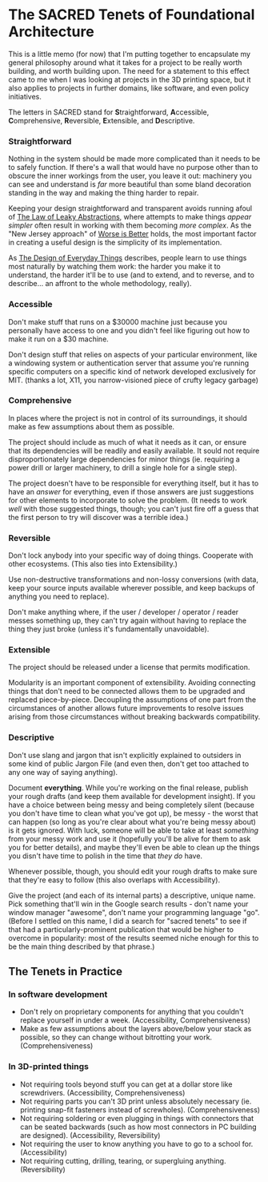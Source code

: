 # The SACRED Tenets of Foundational Architecture

This is a little memo (for now) that I'm putting together to encapsulate my general philosophy around what it takes for a project to be really worth building, and worth building upon. The need for a statement to this effect came to me when I was looking at projects in the 3D printing space, but it also applies to projects in further domains, like software, and even policy initiatives.

The letters in SACRED stand for **S**traightforward, **A**ccessible, **C**omprehensive, **R**eversible, **E**xtensible, and **D**escriptive.

### Straightforward

Nothing in the system should be made more complicated than it needs to be to safely function. If there's a wall that would have no purpose other than to obscure the inner workings from the user, you leave it out: machinery you can see and understand is *far* more beautiful than some bland decoration standing in the way and making the thing harder to repair.

Keeping your design straightforward and transparent avoids running afoul of [The Law of Leaky Abstractions][], where attempts to make things *appear simpler* often result in working with them becoming *more complex*. As the "New Jersey approach" of [Worse is Better][] holds, the most important factor in creating a useful design is the simplicity of its implementation.

As [The Design of Everyday Things][] describes, people learn to use things most naturally by watching them work: the harder you make it to understand, the harder it'll be to use (and to extend, and to reverse, and to describe... an affront to the whole methodology, really).

[The Law of Leaky Abstractions]: https://www.joelonsoftware.com/2002/11/11/the-law-of-leaky-abstractions/
[Worse is Better]: https://en.wikipedia.org/wiki/Worse_is_better
[The Design of Everyday Things]: https://www.amazon.com/Design-Everyday-Things-Donald-Norman/dp/1452654123

### Accessible

Don't make stuff that runs on a $30000 machine just because you personally have access to one and you didn't feel like figuring out how to make it run on a $30 machine.

Don't design stuff that relies on aspects of your particular environment, like a windowing system or authentication server that assume you're running specific computers on a specific kind of network developed exclusively for MIT. (thanks a lot, X11, you narrow-visioned piece of crufty legacy garbage)

### Comprehensive

In places where the project is not in control of its surroundings, it should make as few assumptions about them as possible.

The project should include as much of what it needs as it can, or ensure that its dependencies will be readily and easily available. It sould not require disproportionately large dependencies for minor things (ie. requiring a power drill or larger machinery, to drill a single hole for a single step).

The project doesn't have to be responsible for everything itself, but it has to have an *answer* for everything, even if those answers are just suggestions for other elements to incorporate to solve the problem. (It needs to work *well* with those suggested things, though; you can't just fire off a guess that the first person to try will discover was a terrible idea.)

### Reversible

Don't lock anybody into your specific way of doing things. Cooperate with other ecosystems. (This also ties into Extensibility.)

Use non-destructive transformations and non-lossy conversions (with data, keep your source inputs available wherever possible, and keep backups of anything you need to replace).

Don't make anything where, if the user / developer / operator / reader messes something up, they can't try again without having to replace the thing they just broke (unless it's fundamentally unavoidable).

### Extensible

The project should be released under a license that permits modification.

Modularity is an important component of extensibility. Avoiding connecting things that don't need to be connected allows them to be upgraded and replaced piece-by-piece. Decoupling the assumptions of one part from the circumstances of another allows future improvements to resolve issues arising from those circumstances without breaking backwards compatibility.

### Descriptive

Don't use slang and jargon that isn't explicitly explained to outsiders in some kind of public Jargon File (and even then, don't get too attached to any one way of saying anything).

Document **everything**. While you're working on the final release, publish your rough drafts (and keep them available for development insight). If you have a choice between being messy and being completely silent (because you don't have time to clean what you've got up), be messy - the worst that can happen (so long as you're clear about what you're being messy about) is it gets ignored. With luck, someone will be able to take at least *something* from your messy work and use it (hopefully you'll be alive for them to ask you for better details), and maybe they'll even be able to clean up the things you disn't have time to polish in the time that *they do* have.

Whenever possible, though, you should edit your rough drafts to make sure that they're easy to follow (this also overlaps with Accessibility).

Give the project (and each of its internal parts) a descriptive, unique name. Pick something that'll win in the Google search results - don't name your window manager "awesome", don't name your programming language "go". (Before I settled on this name, I did a search for "sacred tenets" to see if that had a particularly-prominent publication that would be higher to overcome in popularity: most of the results seemed niche enough for this to be the main thing described by that phrase.)

## The Tenets in Practice

### In software development

- Don't rely on proprietary components for anything that you couldn't replace yourself in under a week. (Accessibility, Comprehensiveness)
- Make as few assumptions about the layers above/below your stack as possible, so they can change without bitrotting your work. (Comprehensiveness)

### In 3D-printed things

- Not requiring tools beyond stuff you can get at a dollar store like screwdrivers. (Accessibility, Comprehensiveness)
- Not requiring parts you can't 3D print unless absolutely necessary (ie. printing snap-fit fasteners instead of screwholes). (Comprehensiveness)
- Not requiring soldering or even plugging in things with connectors that can be seated backwards (such as how most connectors in PC building are designed). (Accessibility, Reversibility)
- Not requiring the user to know anything you have to go to a school for. (Accessibility)
- Not requiring cutting, drilling, tearing, or supergluing anything. (Reversibility)
